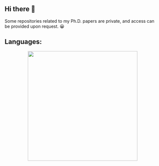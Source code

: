 ## Hi there 👋

Some repositories related to my Ph.D. papers are private, and access can be provided upon request. 😀

## Languages:
  <p align="center">
  <img src="https://github-readme-stats.vercel.app/api/top-langs/?username=ehsan-lari&theme=dark&layout=compact" width="355" />
</p>

<!--
**ehsan-lari/ehsan-lari** is a ✨ _special_ ✨ repository because its `README.md` (this file) appears on your GitHub profile.

Here are some ideas to get you started:

- 🔭 I’m currently working on ...
- 🌱 I’m currently learning ...
- 👯 I’m looking to collaborate on ...
- 🤔 I’m looking for help with ...
- 💬 Ask me about ...
- 📫 How to reach me: ...
- 😄 Pronouns: ...
- ⚡ Fun fact: ...
-->
